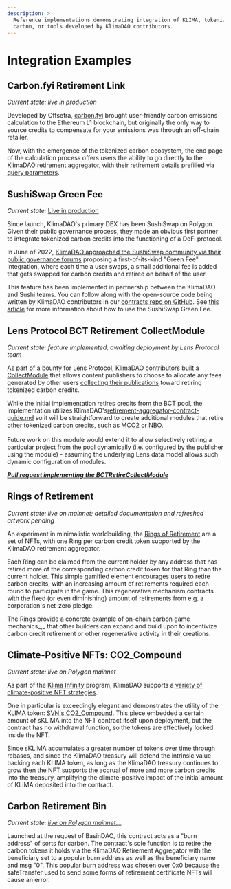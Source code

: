 ```yaml
---
description: >-
  Reference implementations demonstrating integration of KLIMA, tokenized
  carbon, or tools developed by KlimaDAO contributors.
---
```


# Integration Examples

## Carbon.fyi Retirement Link

_Current state: live in production_

Developed by Offsetra, [carbon.fyi](https://carbon.fyi) brought user-friendly carbon emissions calculation to the Ethereum L1 blockchain, but originally the only way to source credits to compensate for your emissions was through an off-chain retailer.

Now, with the emergence of the tokenized carbon ecosystem, the end page of the calculation process offers users the ability to go directly to the KlimaDAO retirement aggregator, with their retirement details prefilled via [query parameters](guides/retirement-ui-integration-guide.md#query-params).

## SushiSwap Green Fee

_Current state:_ [Live in production](https://www.klimadao.finance/blog/klimadao-sushi-fully-automated-carbon-offsetting-green-fee)

Since launch, KlimaDAO's primary DEX has been SushiSwap on Polygon. Given their public governance process, they made an obvious first partner to integrate tokenized carbon credits into the functioning of a DeFi protocol.

In June of 2022, [KlimaDAO approached the SushiSwap community via their public governance forums](https://forum.sushi.com/t/klimadao-x-sushi-swap-carbon-offset-integration/10678?u=archimedes) proposing a first-of-its-kind "Green Fee" integration, where each time a user swaps, a small additional fee is added that gets swapped for carbon credits and retired on behalf of the user.

This feature has been implemented in partnership between the KlimaDAO and Sushi teams. You can follow along with the open-source code being written by KlimaDAO contributors in our [contracts repo on GitHub](https://github.com/KlimaDAO/klimadao-solidity/tree/sushi-x-klima). See [this article](https://www.klimadao.finance/blog/klimadao-sushi-fully-automated-carbon-offsetting-green-fee) for more information about how to use the SushiSwap Green Fee.

## Lens Protocol BCT Retirement CollectModule

_Current state: feature implemented, awaiting deployment by Lens Protocol team_

As part of a bounty for Lens Protocol, KlimaDAO contributors built a [CollectModule](https://docs.lens.xyz/docs/icollectmodulesol) that allows content publishers to choose to allocate any fees generated by other users [collecting their publications](https://docs.lens.xyz/docs/collecting-publications) toward retiring tokenized carbon credits.

While the initial implementation retires credits from the BCT pool, the implementation utilizes KlimaDAO's[retirement-aggregator-contract-guide.md](guides/retirement-aggregator-contract-guide.md "mention") so it will be straightforward to create additional modules that retire other tokenized carbon credits, such as [MCO2](../references/glossary.md#mco2) or [NBO](../references/glossary.md#nbo).\
\
Future work on this module would extend it to allow selectively retiring a particular project from the pool dynamically (i.e. configured by the publisher using the module) - assuming the underlying Lens data model allows such dynamic configuration of modules.

__[_Pull request implementing the BCTRetireCollectModule_](https://github.com/lens-protocol/lens-protocol/pull/36)__

## Rings of Retirement

_Current state: live on mainnet; detailed documentation and refreshed artwork pending_

An experiment in minimalistic worldbuilding, the [Rings of Retirement](https://rings-of-retirement.netlify.app/) are a set of NFTs, with one Ring per carbon credit token supported by the KlimaDAO retirement aggregator.

Each Ring can be claimed from the current holder by any address that has retired more of the corresponding carbon credit token for that Ring than the current holder. This simple gamified element encourages users to retire carbon credits, with an increasing amount of retirements required each round to participate in the game. This regenerative mechanism contracts with the fixed (or even diminishing) amount of retirements from e.g. a corporation's net-zero pledge.

The Rings provide a concrete example of on-chain carbon game mechanics_,_ that other builders can expand and build upon to incentivize carbon credit retirement or other regenerative activity in their creations.

## Climate-Positive NFTs: CO2\_Compound

_Current state: live on Polygon mainnet_

As part of the [Klima Infinity](../references/glossary.md#ki) program, KlimaDAO supports a [variety of climate-positive NFT strategies](https://www.klimadao.finance/blog/climate-positive-nft-guide).

One in particular is exceedingly elegant and demonstrates the utility of the KLIMA token: [SVN's CO2\_Compound](https://co2compound.klimadao.finance/). This piece embedded a certain amount of sKLIMA into the NFT contract itself upon deployment, but the contract has no withdrawal function, so the tokens are effectively locked inside the NFT.

Since sKLIMA accumulates a greater number of tokens over time through rebases, and since the KlimaDAO treasury will defend the intrinsic value backing each KLIMA token, as long as the KlimaDAO treasury continues to grow then the NFT supports the accrual of more and more carbon credits into the treasury, amplifying the climate-positive impact of the initial amount of KLIMA deposited into the contract.

## Carbon Retirement Bin

_Current state:_ [_live on Polygon mainnet_](https://polygonscan.com/address/0xc436fba39a1af5deb83be7e3f7cd77a005917f58#code)__

Launched at the request of BasinDAO, this contract acts as a "burn address" of sorts for carbon. The contract's sole function is to retire the carbon tokens it holds via the KlimaDAO Retirement Aggregator with the beneficiary set to a popular burn address as well as the beneficiary name and msg "0". This popular burn address was chosen over 0x0 because the safeTransfer used to send some forms of retirement certificate NFTs will cause an error.
